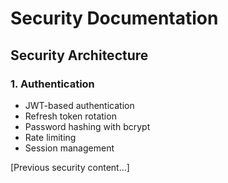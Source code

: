 # Security Documentation

## Security Architecture

### 1. Authentication
- JWT-based authentication
- Refresh token rotation
- Password hashing with bcrypt
- Rate limiting
- Session management

[Previous security content...]

